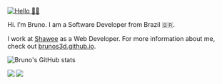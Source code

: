 [![Hello 👋🏻](https://i.imgur.com/2RLLfyd.gif)](https://brunos3d.github.io)

Hi. I’m Bruno. I am a Software Developer from Brazil 🇧🇷.

I work at [Shawee](https://shawee.io) as a Web Developer. For more information about me,
check out [brunos3d.github.io](https://brunos3d.github.io).

![Bruno's GitHub stats](https://github-readme-stats.anuraghazra1.vercel.app/api?username=BrunoS3D&show_icons=true&hide_border=true)

<a href="https://github.com/BrunoS3D/FastPlay">
  <img align="left" src="https://github-readme-stats.anuraghazra1.vercel.app/api/pin/?username=BrunoS3D&repo=FastPlay" />
</a>

<a href="https://github.com/BrunoS3D/brunos3d.github.io">
  <img align="left" src="https://github-readme-stats.anuraghazra1.vercel.app/api/pin/?username=BrunoS3D&repo=brunos3d.github.io" />
</a>